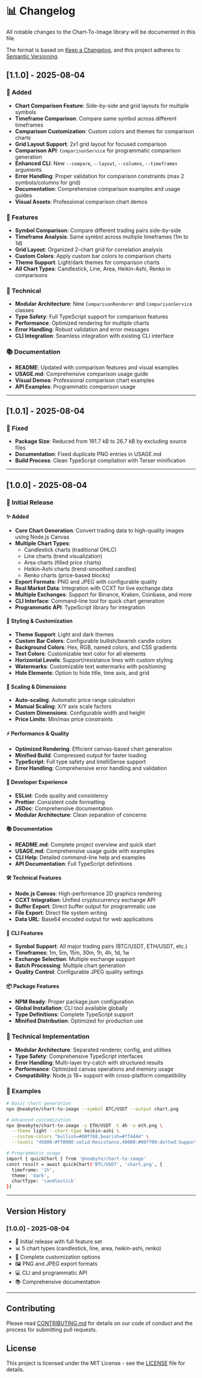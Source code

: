 # 📊 Changelog

All notable changes to the Chart-To-Image library will be documented in this file.

The format is based on [Keep a Changelog](https://keepachangelog.com/en/1.0.0/),
and this project adheres to [Semantic Versioning](https://semver.org/spec/v2.0.0.html).

## [1.1.0] - 2025-08-04

### 🚀 Added
- **Chart Comparison Feature**: Side-by-side and grid layouts for multiple symbols
- **Timeframe Comparison**: Compare same symbol across different timeframes
- **Comparison Customization**: Custom colors and themes for comparison charts
- **Grid Layout Support**: 2x1 grid layout for focused comparison
- **Comparison API**: `ComparisonService` for programmatic comparison generation
- **Enhanced CLI**: New `--compare`, `--layout`, `--columns`, `--timeframes` arguments
- **Error Handling**: Proper validation for comparison constraints (max 2 symbols/columns for grid)
- **Documentation**: Comprehensive comparison examples and usage guides
- **Visual Assets**: Professional comparison chart demos

### 🎯 Features
- **Symbol Comparison**: Compare different trading pairs side-by-side
- **Timeframe Analysis**: Same symbol across multiple timeframes (1m to 1d)
- **Grid Layout**: Organized 2-chart grid for correlation analysis
- **Custom Colors**: Apply custom bar colors to comparison charts
- **Theme Support**: Light/dark themes for comparison charts
- **All Chart Types**: Candlestick, Line, Area, Heikin-Ashi, Renko in comparisons

### 🔧 Technical
- **Modular Architecture**: New `ComparisonRenderer` and `ComparisonService` classes
- **Type Safety**: Full TypeScript support for comparison features
- **Performance**: Optimized rendering for multiple charts
- **Error Handling**: Robust validation and error messages
- **CLI Integration**: Seamless integration with existing CLI interface

### 📚 Documentation
- **README**: Updated with comparison features and visual examples
- **USAGE.md**: Comprehensive comparison usage guide
- **Visual Demos**: Professional comparison chart examples
- **API Examples**: Programmatic comparison usage

---

## [1.0.1] - 2025-08-04

### 🔧 Fixed
- **Package Size**: Reduced from 191.7 kB to 26.7 kB by excluding source files
- **Documentation**: Fixed duplicate PNG entries in USAGE.md
- **Build Process**: Clean TypeScript compilation with Terser minification

---

## [1.0.0] - 2025-08-04

### 🎉 Initial Release

#### ✨ Added
- **Core Chart Generation**: Convert trading data to high-quality images using Node.js Canvas
- **Multiple Chart Types**: 
  - Candlestick charts (traditional OHLC)
  - Line charts (trend visualization)
  - Area charts (filled price charts)
  - Heikin-Ashi charts (trend-smoothed candles)
  - Renko charts (price-based blocks)
- **Export Formats**: PNG and JPEG with configurable quality
- **Real Market Data**: Integration with CCXT for live exchange data
- **Multiple Exchanges**: Support for Binance, Kraken, Coinbase, and more
- **CLI Interface**: Command-line tool for quick chart generation
- **Programmatic API**: TypeScript library for integration

#### 🎨 Styling & Customization
- **Theme Support**: Light and dark themes
- **Custom Bar Colors**: Configurable bullish/bearish candle colors
- **Background Colors**: Hex, RGB, named colors, and CSS gradients
- **Text Colors**: Customizable text color for all elements
- **Horizontal Levels**: Support/resistance lines with custom styling
- **Watermarks**: Customizable text watermarks with positioning
- **Hide Elements**: Option to hide title, time axis, and grid

#### 📏 Scaling & Dimensions
- **Auto-scaling**: Automatic price range calculation
- **Manual Scaling**: X/Y axis scale factors
- **Custom Dimensions**: Configurable width and height
- **Price Limits**: Min/max price constraints

#### ⚡ Performance & Quality
- **Optimized Rendering**: Efficient canvas-based chart generation
- **Minified Build**: Compressed output for faster loading
- **TypeScript**: Full type safety and IntelliSense support
- **Error Handling**: Comprehensive error handling and validation

#### 🔧 Developer Experience
- **ESLint**: Code quality and consistency
- **Prettier**: Consistent code formatting
- **JSDoc**: Comprehensive documentation
- **Modular Architecture**: Clean separation of concerns

#### 📚 Documentation
- **README.md**: Complete project overview and quick start
- **USAGE.md**: Comprehensive usage guide with examples
- **CLI Help**: Detailed command-line help and examples
- **API Documentation**: Full TypeScript definitions

#### 🛠️ Technical Features
- **Node.js Canvas**: High-performance 2D graphics rendering
- **CCXT Integration**: Unified cryptocurrency exchange API
- **Buffer Export**: Direct buffer output for programmatic use
- **File Export**: Direct file system writing
- **Data URL**: Base64 encoded output for web applications

#### 🎯 CLI Features
- **Symbol Support**: All major trading pairs (BTC/USDT, ETH/USDT, etc.)
- **Timeframes**: 1m, 5m, 15m, 30m, 1h, 4h, 1d, 1w
- **Exchange Selection**: Multiple exchange support
- **Batch Processing**: Multiple chart generation
- **Quality Control**: Configurable JPEG quality settings

#### 📦 Package Features
- **NPM Ready**: Proper package.json configuration
- **Global Installation**: CLI tool available globally
- **Type Definitions**: Complete TypeScript support
- **Minified Distribution**: Optimized for production use

### 🔧 Technical Implementation
- **Modular Architecture**: Separated renderer, config, and utilities
- **Type Safety**: Comprehensive TypeScript interfaces
- **Error Handling**: Multi-layer try-catch with structured results
- **Performance**: Optimized canvas operations and memory usage
- **Compatibility**: Node.js 18+ support with cross-platform compatibility

### 📖 Examples
```bash
# Basic chart generation
npx @neabyte/chart-to-image --symbol BTC/USDT --output chart.png

# Advanced customization
npx @neabyte/chart-to-image -s ETH/USDT -t 4h -o eth.png \
  --theme light --chart-type heikin-ashi \
  --custom-colors "bullish=#00ff88,bearish=#ff4444" \
  --levels "45000:#ff0000:solid:Resistance,40000:#00ff00:dotted:Support"

# Programmatic usage
import { quickChart } from '@neabyte/chart-to-image'
const result = await quickChart('BTC/USDT', 'chart.png', {
  timeframe: '1h',
  theme: 'dark',
  chartType: 'candlestick'
})
```

---

## Version History

### [1.0.0] - 2025-08-04
- 🎉 Initial release with full feature set
- 📊 5 chart types (candlestick, line, area, heikin-ashi, renko)
- 🎨 Complete customization options
- 🖼️ PNG and JPEG export formats
- 💻 CLI and programmatic API
- 📚 Comprehensive documentation

---

## Contributing

Please read [CONTRIBUTING.md](CONTRIBUTING.md) for details on our code of conduct and the process for submitting pull requests.

## License

This project is licensed under the MIT License - see the [LICENSE](LICENSE) file for details. 